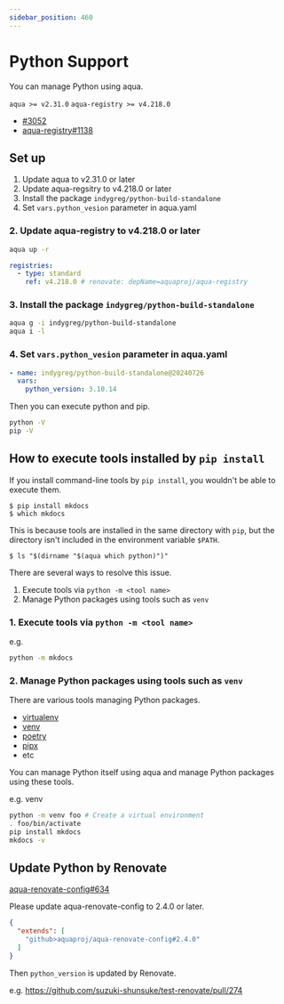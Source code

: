 ```yaml
---
sidebar_position: 460
---
```


# Python Support

You can manage Python using aqua.

`aqua >= v2.31.0`
`aqua-registry >= v4.218.0`

- [#3052](https://github.com/aquaproj/aqua/pull/3052)
- [aqua-registry#1138](https://github.com/aquaproj/aqua-registry/issues/1138)

## Set up

1. Update aqua to v2.31.0 or later
1. Update aqua-regsitry to v4.218.0 or later
1. Install the package `indygreg/python-build-standalone`
1. Set `vars.python_vesion` parameter in aqua.yaml

### 2. Update aqua-registry to v4.218.0 or later

```sh
aqua up -r
```

```yaml
registries:
  - type: standard
    ref: v4.218.0 # renovate: depName=aquaproj/aqua-registry
```

### 3. Install the package `indygreg/python-build-standalone`

```sh
aqua g -i indygreg/python-build-standalone
aqua i -l
```

### 4. Set `vars.python_vesion` parameter in aqua.yaml

```yaml
- name: indygreg/python-build-standalone@20240726
  vars:
    python_version: 3.10.14
```

Then you can execute python and pip.

```sh
python -V
pip -V
```

## How to execute tools installed by `pip install`

If you install command-line tools by `pip install`, you wouldn't be able to execute them.

```console
$ pip install mkdocs
$ which mkdocs
```

This is because tools are installed in the same directory with `pip`, but the directory isn't included in the environment variable `$PATH`.

```console
$ ls "$(dirname "$(aqua which python)")"
```

There are several ways to resolve this issue.

1. Execute tools via `python -m <tool name>`
1. Manage Python packages using tools such as `venv`

### 1. Execute tools via `python -m <tool name>`

e.g.

```sh
python -m mkdocs
```

### 2. Manage Python packages using tools such as `venv`

There are various tools managing Python packages.

- [virtualenv](https://virtualenv.pypa.io/en/latest/)
- [venv](https://docs.python.org/3/library/venv.html)
- [poetry](https://github.com/python-poetry/poetry)
- [pipx](https://github.com/pypa/pipx)
- etc

You can manage Python itself using aqua and manage Python packages using these tools.

e.g. venv

```sh
python -m venv foo # Create a virtual environment
. foo/bin/activate
pip install mkdocs
mkdocs -v
```

## Update Python by Renovate

[aqua-renovate-config#634](https://github.com/aquaproj/aqua-renovate-config/pull/634)

Please update aqua-renovate-config to 2.4.0 or later.

```json
{
  "extends": [
    "github>aquaproj/aqua-renovate-config#2.4.0"
  ]
}
```

Then `python_version` is updated by Renovate.

e.g. https://github.com/suzuki-shunsuke/test-renovate/pull/274
